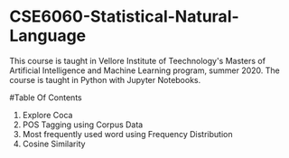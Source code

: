 # CSE6060-Statistical-Natural-Language

This course is taught in Vellore Institute of Teechnology's Masters of Artificial Intelligence and Machine Learning program, summer 2020. The course is taught in Python with Jupyter Notebooks.

#Table Of Contents
1. Explore Coca
2. POS Tagging using Corpus Data
3. Most frequently used word using Frequency Distribution
4. Cosine Similarity
